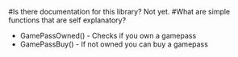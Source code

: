 #Is there documentation for this library?
Not yet.
#What are simple functions that are self explanatory? 
- GamePassOwned() - Checks if you own a gamepass
- GamePassBuy() - If not owned you can buy a gamepass
